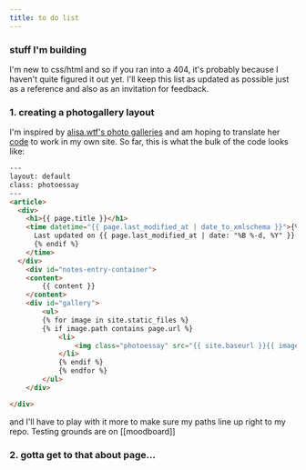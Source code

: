 ```yaml
---
title: to do list
---
```

### stuff I'm building
I'm new to css/html and so if you ran into a 404, it's probably because I haven't quite figured it out yet.
I'll keep this list as updated as possible just as a reference and also as an invitation for feedback.

### 1. creating a photogallery layout 
I'm inspired by [alisa.wtf's photo galleries](https://alisa.wtf/plants) and am hoping to translate her [code](https://github.com/alisasgithub/alisa-digital-garden/blob/main/_layouts/photoessay.html) to work in my own site. So far, this is what the bulk of the code looks like:
```html
---
layout: default
class: photoessay
---
<article>
  <div>
    <h1>{{ page.title }}</h1>
    <time datetime="{{ page.last_modified_at | date_to_xmlschema }}">{% if page.type != 'pages' %}
      Last updated on {{ page.last_modified_at | date: "%B %-d, %Y" }}
      {% endif %}
    </time>
  </div>
    <div id="notes-entry-container">
    <content>
        {{ content }}
    </content> 
    <div id="gallery">
        <ul>
        {% for image in site.static_files %}
        {% if image.path contains page.url %}
            <li>
                <img class="photoessay" src="{{ site.baseurl }}{{ image.path }}" alt="image" />
            </li>
            {% endif %}
            {% endfor %}
        </ul>  
    </div>

</div>
```
and I'll have to play with it more to make sure my paths line up right to my repo. Testing grounds are on [[moodboard]]

### 2. gotta get to that about page...
